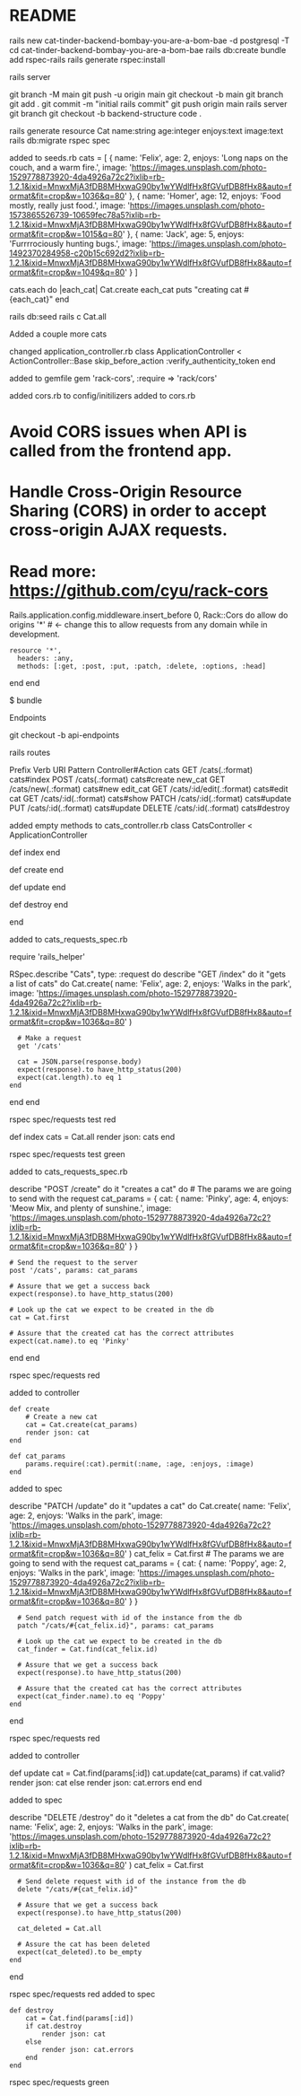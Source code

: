# README

rails new cat-tinder-backend-bombay-you-are-a-bom-bae -d postgresql -T
cd cat-tinder-backend-bombay-you-are-a-bom-bae
rails db:create
bundle add rspec-rails
rails generate rspec:install

rails server

git branch -M main
git push -u origin main
git checkout -b main
git branch
git add .
git commit -m "initial rails commit"
git push origin main
rails server
git branch
git checkout -b backend-structure
code .

rails generate resource Cat name:string age:integer enjoys:text image:text
rails db:migrate
rspec spec

added to seeds.rb
cats = [
  {
    name: 'Felix',
    age: 2,
    enjoys: 'Long naps on the couch, and a warm fire.',
    image: 'https://images.unsplash.com/photo-1529778873920-4da4926a72c2?ixlib=rb-1.2.1&ixid=MnwxMjA3fDB8MHxwaG90by1wYWdlfHx8fGVufDB8fHx8&auto=format&fit=crop&w=1036&q=80'
  },
  {
    name: 'Homer',
    age: 12,
    enjoys: 'Food mostly, really just food.',
    image: 'https://images.unsplash.com/photo-1573865526739-10659fec78a5?ixlib=rb-1.2.1&ixid=MnwxMjA3fDB8MHxwaG90by1wYWdlfHx8fGVufDB8fHx8&auto=format&fit=crop&w=1015&q=80'
  },
  {
    name: 'Jack',
    age: 5,
    enjoys: 'Furrrrociously hunting bugs.',
    image: 'https://images.unsplash.com/photo-1492370284958-c20b15c692d2?ixlib=rb-1.2.1&ixid=MnwxMjA3fDB8MHxwaG90by1wYWdlfHx8fGVufDB8fHx8&auto=format&fit=crop&w=1049&q=80'
  }
]

cats.each do |each_cat|
  Cat.create each_cat
  puts "creating cat #{each_cat}"
end

rails db:seed
rails c
Cat.all

Added a couple more cats

changed application_controller.rb
class ApplicationController < ActionController::Base
  skip_before_action :verify_authenticity_token
end

added to gemfile
gem 'rack-cors', :require => 'rack/cors'

added cors.rb to config/initilizers
added to cors.rb
# Avoid CORS issues when API is called from the frontend app.
# Handle Cross-Origin Resource Sharing (CORS) in order to accept cross-origin AJAX requests.

# Read more: https://github.com/cyu/rack-cors

Rails.application.config.middleware.insert_before 0, Rack::Cors do
  allow do
    origins '*'  # <- change this to allow requests from any domain while in development.

    resource '*',
      headers: :any,
      methods: [:get, :post, :put, :patch, :delete, :options, :head]
  end
end

$ bundle

Endpoints

git checkout -b api-endpoints

rails routes

 Prefix Verb   URI Pattern                                                                                       Controller#Action
                                    cats GET    /cats(.:format)                                                                                   cats#index
                                         POST   /cats(.:format)                                                                                   cats#create
                                 new_cat GET    /cats/new(.:format)                                                                               cats#new
                                edit_cat GET    /cats/:id/edit(.:format)                                                                          cats#edit
                                     cat GET    /cats/:id(.:format)                                                                               cats#show
                                         PATCH  /cats/:id(.:format)                                                                               cats#update
                                         PUT    /cats/:id(.:format)                                                                               cats#update
                                         DELETE /cats/:id(.:format)                                                                               cats#destroy

added empty methods to cats_controller.rb
class CatsController < ApplicationController

  def index
  end

  def create
  end

  def update
  end

  def destroy
  end

end

added to cats_requests_spec.rb

require 'rails_helper'

RSpec.describe "Cats", type: :request do
  describe "GET /index" do
    it "gets a list of cats" do
      Cat.create(
        name: 'Felix',
        age: 2,
        enjoys: 'Walks in the park',
        image: 'https://images.unsplash.com/photo-1529778873920-4da4926a72c2?ixlib=rb-1.2.1&ixid=MnwxMjA3fDB8MHxwaG90by1wYWdlfHx8fGVufDB8fHx8&auto=format&fit=crop&w=1036&q=80'
      )

      # Make a request
      get '/cats'

      cat = JSON.parse(response.body)
      expect(response).to have_http_status(200)
      expect(cat.length).to eq 1
    end
  end
end

rspec spec/requests
test red

def index
  cats = Cat.all
  render json: cats
end

rspec spec/requests
test green

added to cats_requests_spec.rb

describe "POST /create" do
  it "creates a cat" do
    # The params we are going to send with the request
    cat_params = {
      cat: {
        name: 'Pinky',
        age: 4,
        enjoys: 'Meow Mix, and plenty of sunshine.',
        image: 'https://images.unsplash.com/photo-1529778873920-4da4926a72c2?ixlib=rb-1.2.1&ixid=MnwxMjA3fDB8MHxwaG90by1wYWdlfHx8fGVufDB8fHx8&auto=format&fit=crop&w=1036&q=80'
      }
    }

    # Send the request to the server
    post '/cats', params: cat_params

    # Assure that we get a success back
    expect(response).to have_http_status(200)

    # Look up the cat we expect to be created in the db
    cat = Cat.first

    # Assure that the created cat has the correct attributes
    expect(cat.name).to eq 'Pinky'
  end
end

rspec spec/requests
red

added to controller

    def create
        # Create a new cat
        cat = Cat.create(cat_params)
        render json: cat
    end

    def cat_params
        params.require(:cat).permit(:name, :age, :enjoys, :image)
    end

added to spec

describe "PATCH /update" do
    it "updates a cat" do
      Cat.create(
        name: 'Felix',
        age: 2,
        enjoys: 'Walks in the park',
        image: 'https://images.unsplash.com/photo-1529778873920-4da4926a72c2?ixlib=rb-1.2.1&ixid=MnwxMjA3fDB8MHxwaG90by1wYWdlfHx8fGVufDB8fHx8&auto=format&fit=crop&w=1036&q=80'
      )
      cat_felix = Cat.first
      # The params we are going to send with the request
      cat_params = {
        cat: {
          name: 'Poppy',
          age: 2,
          enjoys: 'Walks in the park',
          image: 'https://images.unsplash.com/photo-1529778873920-4da4926a72c2?ixlib=rb-1.2.1&ixid=MnwxMjA3fDB8MHxwaG90by1wYWdlfHx8fGVufDB8fHx8&auto=format&fit=crop&w=1036&q=80'
        }
      }
  
      # Send patch request with id of the instance from the db
      patch "/cats/#{cat_felix.id}", params: cat_params

      # Look up the cat we expect to be created in the db
      cat_finder = Cat.find(cat_felix.id)
  
      # Assure that we get a success back
      expect(response).to have_http_status(200)
  
      # Assure that the created cat has the correct attributes
      expect(cat_finder.name).to eq 'Poppy'
    end
  end

rspec spec/requests
red

added to controller

def update
        cat = Cat.find(params[:id])
        cat.update(cat_params)
        if cat.valid?
            render json: cat
        else
            render json: cat.errors
        end
    end

added to spec

  describe "DELETE /destroy" do
    it "deletes a cat from the db" do
      Cat.create(
        name: 'Felix',
        age: 2,
        enjoys: 'Walks in the park',
        image: 'https://images.unsplash.com/photo-1529778873920-4da4926a72c2?ixlib=rb-1.2.1&ixid=MnwxMjA3fDB8MHxwaG90by1wYWdlfHx8fGVufDB8fHx8&auto=format&fit=crop&w=1036&q=80'
      )
      cat_felix = Cat.first
  
      # Send delete request with id of the instance from the db
      delete "/cats/#{cat_felix.id}"
  
      # Assure that we get a success back
      expect(response).to have_http_status(200)

      cat_deleted = Cat.all
  
      # Assure the cat has been deleted
      expect(cat_deleted).to be_empty
    end
  end

rspec spec/requests
red
  added to spec

    def destroy
        cat = Cat.find(params[:id])
        if cat.destroy
            render json: cat
        else
            render json: cat.errors
        end
    end

rspec spec/requests
green
